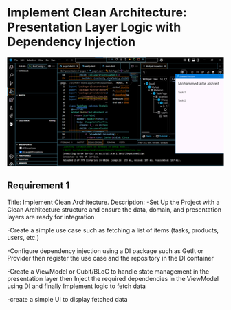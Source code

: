# Implement Clean Architecture: Presentation Layer Logic with Dependency Injection
 
![alt text](image.png)
## Requirement 1

Title: Implement Clean Architecture.
Description: 
-Set Up the Project with a Clean Architecture structure and ensure the data, domain, and presentation layers are ready for integration

-Create a simple use case such as fetching a list of items (tasks, products, users, etc.)

-Configure dependency injection using a DI package such as GetIt or Provider then register the use case and the repository in the DI container

-Create a ViewModel or Cubit/BLoC to handle state management in the presentation layer then Inject the required dependencies in the ViewModel using DI and finally Implement logic to fetch data

-create a simple UI to display fetched data